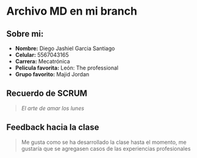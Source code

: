 # Archivo MD en mi branch
## Sobre mi:
* **Nombre:** Diego Jashiel Garcia Santiago
* **Celular:** 5567043165
* **Carrera:** Mecatrónica
* **Pelicula favorita:** León: The professional
* **Grupo favorito:**  Majid Jordan

## Recuerdo de SCRUM
> *El arte de amar los lunes*

## Feedback hacia la clase
> Me gusta como se ha desarrollado la clase hasta el momento, me gustaría que se agregasen casos de las experiencias profesionales
